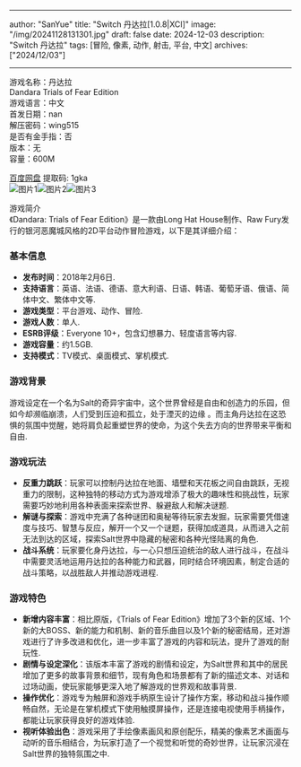 
---
author: "SanYue"
title: "Switch 丹达拉[1.0.8|XCI]"
image: "/img/20241128131301.jpg"
draft: false
date: 2024-12-03
description: "Switch 丹达拉"
tags: [冒险, 像素, 动作, 射击, 平台, 中文]
archives: ["2024/12/03"]

---

游戏名称：丹达拉   
Dandara Trials of Fear Edition    
游戏语言：中文  
首发日期：nan  
解压密码：wing515  
是否有金手指：否  
版本：无   
容量：600M

[百度网盘](https://pan.baidu.com/s/1ZZuQ6D7YSPWqM4g4pszI4Q) 提取码: 1gka  
![图片1](/img/9430c4.jpg)![图片2](/img/957946.jpg)![图片3](/img/4600d8.jpg)  

游戏简介  
《Dandara: Trials of Fear Edition》是一款由Long Hat House制作、Raw Fury发行的银河恶魔城风格的2D平台动作冒险游戏，以下是其详细介绍：

### 基本信息
- **发布时间**：2018年2月6日.
- **支持语言**：英语、法语、德语、意大利语、日语、韩语、葡萄牙语、俄语、简体中文、繁体中文等.
- **游戏类型**：平台游戏、动作、冒险.
- **游戏人数**：单人.
- **ESRB评级**：Everyone 10+，包含幻想暴力、轻度语言等内容.
- **游戏容量**：约1.5GB.
- **支持模式**：TV模式、桌面模式、掌机模式.

### 游戏背景
游戏设定在一个名为Salt的奇异宇宙中，这个世界曾经是自由和创造力的乐园，但如今却濒临崩溃，人们受到压迫和孤立，处于湮灭的边缘 。而主角丹达拉在这恐惧的氛围中觉醒，她将肩负起重塑世界的使命，为这个失去方向的世界带来平衡和自由.

### 游戏玩法
- **反重力跳跃**：玩家可以控制丹达拉在地面、墙壁和天花板之间自由跳跃，无视重力的限制，这种独特的移动方式为游戏增添了极大的趣味性和挑战性，玩家需要巧妙地利用各种表面来探索世界、躲避敌人和解决谜题.
- **解谜与探索**：游戏中充满了各种谜团和奥秘等待玩家去发掘，玩家需要凭借速度与技巧、智慧与反应，解开一个又一个谜题，获得加成道具，从而进入之前无法到达的区域，探索Salt世界中隐藏的秘密和各种光怪陆离的角色.
- **战斗系统**：玩家要化身丹达拉，与一心只想压迫统治的敌人进行战斗，在战斗中需要灵活地运用丹达拉的各种能力和武器，同时结合环境因素，制定合适的战斗策略，以战胜敌人并推动游戏进程.

### 游戏特色
- **新增内容丰富**：相比原版，《Trials of Fear Edition》增加了3个新的区域、1个新的大BOSS、新的能力和机制、新的音乐曲目以及1个新的秘密结局，还对游戏进行了许多改进和优化，进一步丰富了游戏的内容和玩法，提升了游戏的耐玩性.
- **剧情与设定深化**：该版本丰富了游戏的剧情和设定，为Salt世界和其中的居民增加了更多的故事背景和细节，现有角色和场景都有了新的描述文本、对话和过场动画，使玩家能够更深入地了解游戏的世界观和故事背景.
- **操作优化**：游戏专为触屏和游戏手柄原生设计了操作方案，移动和战斗操作顺畅自然，无论是在掌机模式下使用触摸屏操作，还是连接电视使用手柄操作，都能让玩家获得良好的游戏体验.
- **视听体验出色**：游戏采用了手绘像素画风和原创配乐，精美的像素艺术画面与动听的音乐相结合，为玩家打造了一个视觉和听觉的奇妙世界，让玩家沉浸在Salt世界的独特氛围之中.
 
